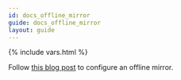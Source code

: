 ```yaml
---
id: docs_offline_mirror
guide: docs_offline_mirror
layout: guide
---
```


{% include vars.html %}

Follow [this blog post](https://yarnpkg.com/blog/2016/11/24/offline-mirror/) to
configure an offline mirror.

